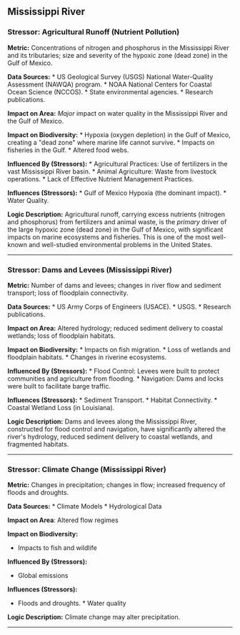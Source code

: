 ## Mississippi River

### Stressor: Agricultural Runoff (Nutrient Pollution)

**Metric:** Concentrations of nitrogen and phosphorus in the Mississippi River and its tributaries; size and severity of the hypoxic zone (dead zone) in the Gulf of Mexico.

**Data Sources:**
    *   US Geological Survey (USGS) National Water-Quality Assessment (NAWQA) program.
    *   NOAA National Centers for Coastal Ocean Science (NCCOS).
    *   State environmental agencies.
    *   Research publications.

**Impact on Area:** *Major* impact on water quality in the Mississippi River and the Gulf of Mexico.

**Impact on Biodiversity:**
    *   Hypoxia (oxygen depletion) in the Gulf of Mexico, creating a "dead zone" where marine life cannot survive.
    *   Impacts on fisheries in the Gulf.
    *   Altered food webs.

**Influenced By (Stressors):**
    *   Agricultural Practices: Use of fertilizers in the vast Mississippi River basin.
    *   Animal Agriculture: Waste from livestock operations.
    *   Lack of Effective Nutrient Management Practices.

**Influences (Stressors):**
    *   Gulf of Mexico Hypoxia (the dominant impact).
    *   Water Quality.

**Logic Description:** Agricultural runoff, carrying excess nutrients (nitrogen and phosphorus) from fertilizers and animal waste, is the *primary* driver of the large hypoxic zone (dead zone) in the Gulf of Mexico, with significant impacts on marine ecosystems and fisheries. This is one of the most well-known and well-studied environmental problems in the United States.

---

### Stressor: Dams and Levees (Mississippi River)

**Metric:** Number of dams and levees; changes in river flow and sediment transport; loss of floodplain connectivity.

**Data Sources:**
    *   US Army Corps of Engineers (USACE).
    *   USGS.
    *   Research publications.

**Impact on Area:** Altered hydrology; reduced sediment delivery to coastal wetlands; loss of floodplain habitats.

**Impact on Biodiversity:**
    *   Impacts on fish migration.
    *   Loss of wetlands and floodplain habitats.
    *   Changes in riverine ecosystems.

**Influenced By (Stressors):**
    *   Flood Control: Levees were built to protect communities and agriculture from flooding.
    *   Navigation: Dams and locks were built to facilitate barge traffic.

**Influences (Stressors):**
    *   Sediment Transport.
    *   Habitat Connectivity.
    *   Coastal Wetland Loss (in Louisiana).

**Logic Description:**  Dams and levees along the Mississippi River, constructed for flood control and navigation, have significantly altered the river's hydrology, reduced sediment delivery to coastal wetlands, and fragmented habitats.

---

### Stressor: Climate Change (Mississippi River)

**Metric:**  Changes in precipitation; changes in flow; increased frequency of floods and droughts.

**Data Sources:**
    * Climate Models
     * Hydrological Data

**Impact on Area**: Altered flow regimes

**Impact on Biodiversity:**
 * Impacts to fish and wildlife

**Influenced By (Stressors):**
  * Global emissions

**Influences (Stressors):**
   * Floods and droughts.
    * Water quality

**Logic Description:** Climate change may alter precipitation.

---